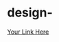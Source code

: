 # design-

[Your Link Here](https://www.canva.com/design/DAFMGxtVtkU/kxwVctdayrYzPsgnF7yT4w/view?website#4)
